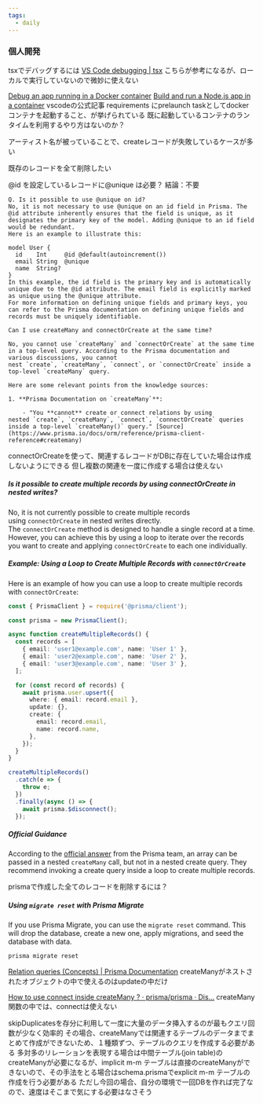 ```yaml
---
tags:
  - daily
---
```


### 個人開発
tsxでデバッグするには
[VS Code debugging | tsx](https://tsx.is/vscode#setup)
こちらが参考になるが、ローカルで実行していないので微妙に使えない

[Debug an app running in a Docker container](https://code.visualstudio.com/docs/containers/debug-common#_nodejs)
[Build and run a Node.js app in a container](https://code.visualstudio.com/docs/containers/quickstart-node#_debug-in-the-service-container)
vscodeの公式記事
requirements にprelaunch taskとしてdockerコンテナを起動すること、が挙げられている
既に起動しているコンテナのランタイムを利用するやり方はないのか？

アーティスト名が被っていることで、createレコードが失敗しているケースが多い

既存のレコードを全て削除したい

@id を設定しているレコードに@unique は必要？
結論：不要

```
Q. Is it possible to use @unique on id?
No, it is not necessary to use @unique on an id field in Prisma. The @id attribute inherently ensures that the field is unique, as it designates the primary key of the model. Adding @unique to an id field would be redundant.
Here is an example to illustrate this:

model User {
  id    Int     @id @default(autoincrement())
  email String  @unique
  name  String?
}
In this example, the id field is the primary key and is automatically unique due to the @id attribute. The email field is explicitly marked as unique using the @unique attribute.
For more information on defining unique fields and primary keys, you can refer to the Prisma documentation on defining unique fields and records must be uniquely identifiable.
```

```
Can I use createMany and connectOrCreate at the same time?

No, you cannot use `createMany` and `connectOrCreate` at the same time in a top-level query. According to the Prisma documentation and various discussions, you cannot nest `create`, `createMany`, `connect`, or `connectOrCreate` inside a top-level `createMany` query.

Here are some relevant points from the knowledge sources:

1. **Prisma Documentation on `createMany`**:
    
    - "You **cannot** create or connect relations by using nested `create`, `createMany`, `connect`, `connectOrCreate` queries inside a top-level `createMany()` query." [Source](https://www.prisma.io/docs/orm/reference/prisma-client-reference#createmany)
```

connectOrCreateを使って、関連するレコードがDBに存在していた場合は作成しないようにできる
但し複数の関連を一度に作成する場合は使えない

#####  Is it possible to create multiple records by using connectOrCreate in nested writes?
No, it is not currently possible to create multiple records using `connectOrCreate` in nested writes directly. The `connectOrCreate` method is designed to handle a single record at a time.
However, you can achieve this by using a loop to iterate over the records you want to create and applying `connectOrCreate` to each one individually.

##### Example: Using a Loop to Create Multiple Records with `connectOrCreate`
Here is an example of how you can use a loop to create multiple records with `connectOrCreate`:
```ts
const { PrismaClient } = require('@prisma/client');

const prisma = new PrismaClient();

async function createMultipleRecords() {
  const records = [
    { email: 'user1@example.com', name: 'User 1' },
    { email: 'user2@example.com', name: 'User 2' },
    { email: 'user3@example.com', name: 'User 3' },
  ];

  for (const record of records) {
    await prisma.user.upsert({
      where: { email: record.email },
      update: {},
      create: {
        email: record.email,
        name: record.name,
      },
    });
  }
}

createMultipleRecords()
  .catch(e => {
    throw e;
  })
  .finally(async () => {
    await prisma.$disconnect();
  });
```

##### Official Guidance
According to the [official answer](https://github.com/prisma/prisma/discussions/18505) from the Prisma team, an array can be passed in a nested `createMany` call, but not in a nested create query. They recommend invoking a create query inside a loop to create multiple records.

prismaで作成した全てのレコードを削除するには？
##### Using `migrate reset` with Prisma Migrate
If you use Prisma Migrate, you can use the `migrate reset` command. This will drop the database, create a new one, apply migrations, and seed the database with data.
```
prisma migrate reset
```

[Relation queries (Concepts) | Prisma Documentation](https://www.prisma.io/docs/orm/prisma-client/queries/relation-queries#add-new-related-records-to-an-existing-record)
createManyがネストされたオブジェクトの中で使えるのはupdateの中だけ

[How to use connect inside createMany ? · prisma/prisma · Dis...](https://github.com/prisma/prisma/discussions/18963)
createMany 関数の中では、connectは使えない

skipDuplicatesを存分に利用して一度に大量のデータ挿入するのが最もクエリ回数が少なく効率的
その場合、createManyでは関連するテーブルのデータまでまとめて作成ができないため、１種類ずつ、テーブルのクエリを作成する必要がある
多対多のリレーションを表現する場合は中間テーブル(join table)のcreateManyが必要になるが、implicit m-m テーブルは直接のcreateManyができないので、その手法をとる場合はschema.prismaでexplicit m-m テーブルの作成を行う必要がある
ただし今回の場合、自分の環境で一回DBを作れば完了なので、速度はそこまで気にする必要はなさそう
